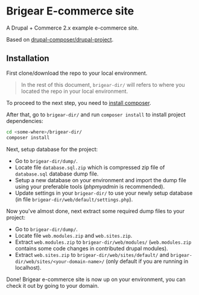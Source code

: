 # Brigear E-commerce site

A Drupal + Commerce 2.x example e-commerce site.

Based on [drupal-composer/drupal-project](https://github.com/drupal-composer/drupal-project).

## Installation

First clone/download the repo to your local environment.

> In the rest of this document, `brigear-dir/` will refers to where you located the repo in your local environment.

To proceed to the next step, you need to [install composer](https://getcomposer.org/doc/00-intro.md#installation-linux-unix-osx).

After that, go to `brigear-dir/` and run `composer install` to install project dependencies:

```bash
cd <some-where>/brigear-dir/
composer install
```

Next, setup database for the project:

- Go to `brigear-dir/dump/`.
- Locate file `database.sql.zip` which is compressed zip file of `database.sql` database dump file.
- Setup a new database on your environment and import the dump file using your preferable tools (*phpmyadmin* is recommended).
- Update settings in your `brigear-dir/` to use your newly setup database (in file `brigear-dir/web/default/settings.php`).

Now you've almost done, next extract some required dump files to your project:

- Go to `brigear-dir/dump/`.
- Locate file `web.modules.zip` and `web.sites.zip`.
- Extract `web.modules.zip` to `brigear-dir/web/modules/` (`web.modules.zip` contains some code changes in contributed drupal modules).
- Extract `web.sites.zip` to `brigear-dir/web/sites/default/` and `brigear-dir/web/sites/<your-domain-name>/` (only default if you are running in localhost).

Done! Brigear e-commerce site is now up on your environment, you can check it out by going to your domain.
